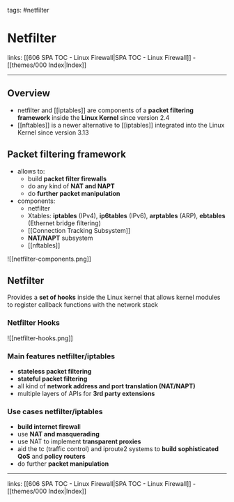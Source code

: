 tags: #netfilter

# Netfilter

links: [[606 SPA TOC - Linux Firewall|SPA TOC - Linux Firewall]] - [[themes/000 Index|Index]]

---

## Overview

- netfilter and [[iptables]] are components of a **packet filtering framework** inside the **Linux Kernel** since version 2.4
- [[nftables]] is a newer alternative to [[iptables]] integrated into the Linux Kernel since version 3.13

## Packet filtering framework

- allows to:
	- build **packet filter firewalls**
	- do any kind of **NAT and NAPT**
	- do **further packet manipulation**
- components:
	- netfilter
	- Xtables: **iptables** (IPv4), **ip6tables** (IPv6), **arptables** (ARP), **ebtables** (Ethernet bridge filtering)
	- [[Connection Tracking Subsystem]]
	- **NAT/NAPT** subsystem
	- [[nftables]]

![[netfilter-components.png]]

## Netfilter

Provides a **set of hooks** inside the Linux kernel that allows kernel modules to register callback functions with the network stack

### Netfilter Hooks

![[netfilter-hooks.png]]

### Main features netfilter/iptables

- **stateless packet filtering**
- **stateful packet filtering**
- all kind of **network address and port translation (NAT/NAPT)**
- multiple layers of APIs for **3rd party extensions**

### Use cases netfilter/iptables

- **build internet firewal**l
- use **NAT and masquerading**
- use NAT to implement **transparent proxies**
- aid the tc (traffic control) and iproute2 systems to **build sophisticated QoS** and **policy routers**
- do further **packet manipulation**

---
links: [[606 SPA TOC - Linux Firewall|SPA TOC - Linux Firewall]] - [[themes/000 Index|Index]]